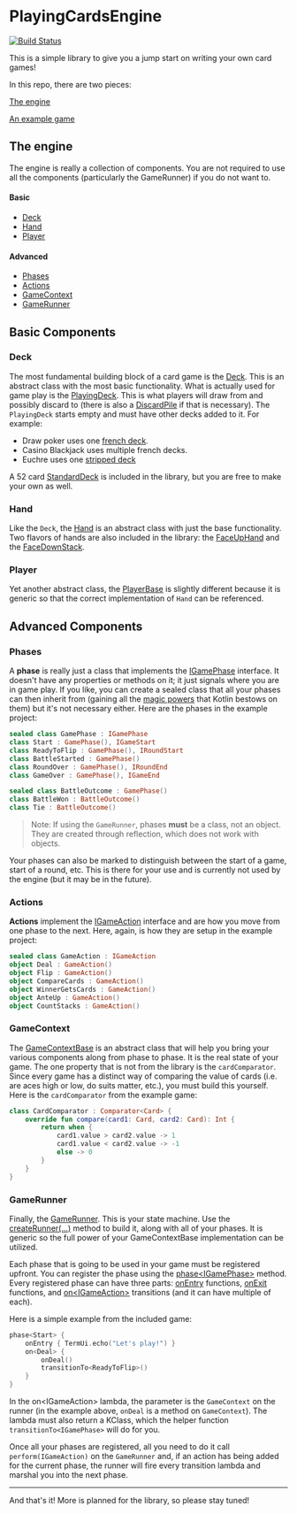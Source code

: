 # PlayingCardsEngine

[![Build Status](https://avalon.visualstudio.com/Playing%20Cards%20Engine/_apis/build/status/AvalonOmnimedia.PlayingCardsEngine)](https://avalon.visualstudio.com/Playing%20Cards%20Engine/_build/latest?definitionId=14)

This is a simple library to give you a jump start on writing your own card games!

In this repo, there are two pieces:

[The engine](https://github.com/AvalonOmnimedia/PlayingCardsEngine/tree/master/engine)

[An example game](https://github.com/AvalonOmnimedia/PlayingCardsEngine/tree/master/war-cli)

## The engine

The engine is really a collection of components. You are not required to use all the components (particularly the GameRunner) if you do not want to.

#### Basic

- [Deck](#deck)
- [Hand](#hand)
- [Player](#player)


#### Advanced

- [Phases](#phases)
- [Actions](#actions)
- [GameContext](#gamecontext)
- [GameRunner](#gamerunner)

## Basic Components

### Deck

The most fundamental building block of a card game is the [Deck](https://github.com/AvalonOmnimedia/PlayingCardsEngine/blob/master/engine/src/main/kotlin/com/avalonomnimedia/playingcardsengine/Deck.kt#L9).  This is an abstract class with the most basic functionality.  What is actually used for game play is the [PlayingDeck](https://github.com/AvalonOmnimedia/PlayingCardsEngine/blob/master/engine/src/main/kotlin/com/avalonomnimedia/playingcardsengine/Deck.kt#L22).  This is what players will draw from and possibly discard to (there is also a [DiscardPile](https://github.com/AvalonOmnimedia/PlayingCardsEngine/blob/75d1e3d1b3036e0fdd771fafa5e1ed8fc57cc7b4/engine/src/main/kotlin/com/avalonomnimedia/playingcardsengine/Deck.kt#L42) if that is necessary).  The `PlayingDeck`  starts empty and must have other decks added to it.  For example:

- Draw poker uses one [french deck](https://en.wikipedia.org/wiki/French_playing_cards).
- Casino Blackjack uses multiple french decks.
- Euchre uses one [stripped deck](https://en.wikipedia.org/wiki/Stripped_deck)

A 52 card [StandardDeck](https://github.com/AvalonOmnimedia/PlayingCardsEngine/blob/master/engine/src/main/kotlin/com/avalonomnimedia/playingcardsengine/Deck.kt#L67) is included in the library, but you are free to make your own as well.

### Hand

Like the `Deck`, the [Hand](https://github.com/AvalonOmnimedia/PlayingCardsEngine/blob/master/engine/src/main/kotlin/com/avalonomnimedia/playingcardsengine/Hand.kt#L6) is an abstract class with just the base functionality.  Two flavors of hands are also included in the library: the [FaceUpHand](https://github.com/AvalonOmnimedia/PlayingCardsEngine/blob/master/engine/src/main/kotlin/com/avalonomnimedia/playingcardsengine/Hand.kt#L19) and the [FaceDownStack](https://github.com/AvalonOmnimedia/PlayingCardsEngine/blob/master/engine/src/main/kotlin/com/avalonomnimedia/playingcardsengine/Hand.kt#L31).

### Player

Yet another abstract class, the [PlayerBase](https://github.com/AvalonOmnimedia/PlayingCardsEngine/blob/master/engine/src/main/kotlin/com/avalonomnimedia/playingcardsengine/PlayerBase.kt#L8) is slightly different because it is generic so that the correct implementation of `Hand` can be referenced.

## Advanced Components

### Phases

A **phase** is really just a class that implements the [IGamePhase](https://github.com/AvalonOmnimedia/PlayingCardsEngine/blob/master/engine/src/main/kotlin/com/avalonomnimedia/playingcardsengine/GameRunner.kt#L58) interface. It doesn't have any properties or methods on it; it just signals where you are in game play. If you like, you can create a sealed class that all your phases can then inherit from (gaining all the [magic powers](https://kotlinlang.org/docs/reference/sealed-classes.html) that Kotlin bestows on them) but it's not necessary either. Here are the phases in the example project:

```kotlin
sealed class GamePhase : IGamePhase
class Start : GamePhase(), IGameStart
class ReadyToFlip : GamePhase(), IRoundStart
class BattleStarted : GamePhase()
class RoundOver : GamePhase(), IRoundEnd
class GameOver : GamePhase(), IGameEnd

sealed class BattleOutcome : GamePhase()
class BattleWon : BattleOutcome()
class Tie : BattleOutcome()
```

> Note: If using the `GameRunner`, phases **must** be a class, not an object.  They are created through reflection, which does not work with objects.

Your phases can also be marked to distinguish between the start of a game, start of a round, etc. This is there for your use and is currently not used by the engine (but it may be in the future).

### Actions

**Actions** implement the [IGameAction](https://github.com/AvalonOmnimedia/PlayingCardsEngine/blob/master/engine/src/main/kotlin/com/avalonomnimedia/playingcardsengine/GameRunner.kt#L59) interface and are how you move from one phase to the next.  Here, again, is how they are setup in the example project:

```kotlin
sealed class GameAction : IGameAction
object Deal : GameAction()
object Flip : GameAction()
object CompareCards : GameAction()
object WinnerGetsCards : GameAction()
object AnteUp : GameAction()
object CountStacks : GameAction()
```

### GameContext

The [GameContextBase](https://github.com/AvalonOmnimedia/PlayingCardsEngine/blob/master/engine/src/main/kotlin/com/avalonomnimedia/playingcardsengine/GameContextBase.kt#L3) is an abstract class that will help you bring your various components along from phase to phase. It is the real state of your game. The one property that is not from the library is the `cardComparator`.  Since every game has a distinct way of comparing the value of cards (i.e. are aces high or low, do suits matter, etc.), you must build this yourself.  Here is the `cardComparator` from the example game:

```kotlin
class CardComparator : Comparator<Card> {
    override fun compare(card1: Card, card2: Card): Int {
        return when {
            card1.value > card2.value -> 1
            card1.value < card2.value -> -1
            else -> 0
        }
    }
}
```

### GameRunner

Finally, the [GameRunner](https://github.com/AvalonOmnimedia/PlayingCardsEngine/blob/master/engine/src/main/kotlin/com/avalonomnimedia/playingcardsengine/GameRunner.kt#L14). This is your state machine. Use the [createRunner(...)](https://github.com/AvalonOmnimedia/PlayingCardsEngine/blob/master/engine/src/main/kotlin/com/avalonomnimedia/playingcardsengine/GameRunner.kt#L8) method to build it, along with all of your phases.  It is generic so the full power of your GameContextBase implementation can be utilized.

Each phase that is going to be used in your game must be registered upfront.  You can register the phase using the [phase\<IGamePhase\>](https://github.com/AvalonOmnimedia/PlayingCardsEngine/blob/master/engine/src/main/kotlin/com/avalonomnimedia/playingcardsengine/GameRunner.kt#L30) method.  Every registered phase can have three parts: [onEntry](https://github.com/AvalonOmnimedia/PlayingCardsEngine/blob/75d1e3d1b3036e0fdd771fafa5e1ed8fc57cc7b4/engine/src/main/kotlin/com/avalonomnimedia/playingcardsengine/PhaseDefinition.kt#L36) functions, [onExit](https://github.com/AvalonOmnimedia/PlayingCardsEngine/blob/75d1e3d1b3036e0fdd771fafa5e1ed8fc57cc7b4/engine/src/main/kotlin/com/avalonomnimedia/playingcardsengine/PhaseDefinition.kt#L51) functions, and [on\<IGameAction\>](https://github.com/AvalonOmnimedia/PlayingCardsEngine/blob/75d1e3d1b3036e0fdd771fafa5e1ed8fc57cc7b4/engine/src/main/kotlin/com/avalonomnimedia/playingcardsengine/PhaseDefinition.kt#L22) transitions (and it can have multiple of each).

Here is a simple example from the included game:

```kotlin
phase<Start> {
    onEntry { TermUi.echo("Let's play!") }
    on<Deal> {
        onDeal()
        transitionTo<ReadyToFlip>()
    }
}
```

In the on\<IGameAction\> lambda, the parameter is the `GameContext` on the runner (in the example above, `onDeal` is a method on `GameContext`). The lambda must also return a KClass<IGamePhase>, which the helper function `transitionTo<IGamePhase>` will do for you.

Once all your phases are registered, all you need to do it call `perform(IGameAction)` on the `GameRunner` and, if an action has being added for the current phase, the runner will fire every transition lambda and marshal you into the next phase.

---

And that's it! More is planned for the library, so please stay tuned!